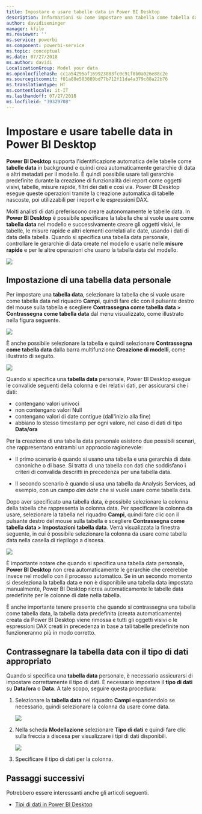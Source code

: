 ```yaml
---
title: Impostare e usare tabelle data in Power BI Desktop
description: Informazioni su come impostare una tabella come tabella data in Power BI Desktop e sui concetti correlati
author: davidiseminger
manager: kfile
ms.reviewer: ''
ms.service: powerbi
ms.component: powerbi-service
ms.topic: conceptual
ms.date: 07/27/2018
ms.author: davidi
LocalizationGroup: Model your data
ms.openlocfilehash: cc1a54295af169923083fc0c91f0b0a026e88c2e
ms.sourcegitcommit: f01a88e583889bd77b712f11da4a379c88a22b76
ms.translationtype: HT
ms.contentlocale: it-IT
ms.lasthandoff: 07/27/2018
ms.locfileid: "39329708"
---
```

# <a name="set-and-use-date-tables-in-power-bi-desktop"></a>Impostare e usare tabelle data in Power BI Desktop

**Power BI Desktop** supporta l'identificazione automatica delle tabelle come **tabelle data** in background e quindi crea automaticamente gerarchie di data e altri metadati per il modello. È quindi possibile usare tali gerarchie predefinite durante la creazione di funzionalità dei report come oggetti visivi, tabelle, misure rapide, filtri dei dati e così via. Power BI Desktop esegue queste operazioni tramite la creazione automatica di tabelle nascoste, poi utilizzabili per i report e le espressioni DAX.

Molti analisti di dati preferiscono creare autonomamente le tabelle data. In **Power BI Desktop** è possibile specificare la tabella che si vuole usare come **tabella data** nel modello e successivamente creare gli oggetti visivi, le tabelle, le misure rapide e altri elementi correlati alle date, usando i dati di data della tabella. Quando si specifica una tabella data personale, controllare le gerarchie di data create nel modello e usarle nelle **misure rapide** e per le altre operazioni che usano la tabella data del modello. 

![](media/desktop-date-tables/date-tables_01.png)

## <a name="setting-your-own-date-table"></a>Impostazione di una tabella data personale

Per impostare una **tabella data**, selezionare la tabella che si vuole usare come tabella data nel riquadro **Campi**, quindi fare clic con il pulsante destro del mouse sulla tabella e scegliere **Contrassegna come tabella data > Contrassegna come tabella data** dal menu visualizzato, come illustrato nella figura seguente.

![](media/desktop-date-tables/date-tables_02.png)

È anche possibile selezionare la tabella e quindi selezionare **Contrassegna come tabella data** dalla barra multifunzione **Creazione di modelli**, come illustrato di seguito.

![](media/desktop-date-tables/date-tables_02b.png)

Quando si specifica una **tabella data** personale, Power BI Desktop esegue le convalide seguenti della colonna e dei relativi dati, per assicurarsi che i dati:

* contengano valori univoci
* non contengano valori Null
* contengano valori di date contigue (dall'inizio alla fine)
* abbiano lo stesso timestamp per ogni valore, nel caso di dati di tipo **Data/ora**

Per la creazione di una tabella data personale esistono due possibili scenari, che rappresentano entrambi un approccio ragionevole:

* Il primo scenario è quando si usano una tabella e una gerarchia di date canoniche o di base. Si tratta di una tabella con dati che soddisfano i criteri di convalida descritti in precedenza per una tabella data. 

* Il secondo scenario è quando si usa una tabella da Analysis Services, ad esempio, con un campo *dim date* che si vuole usare come tabella data. 

Dopo aver specificato una tabella data, è possibile selezionare la colonna della tabella che rappresenta la colonna data. Per specificare la colonna da usare, selezionare la tabella nel riquadro **Campi**, quindi fare clic con il pulsante destro del mouse sulla tabella e scegliere **Contrassegna come tabella data > Impostazioni tabella data**. Verrà visualizzata la finestra seguente, in cui è possibile selezionare la colonna da usare come tabella data nella casella di riepilogo a discesa.

![](media/desktop-date-tables/date-tables_03.png)

È importante notare che quando si specifica una tabella data personale, **Power BI Desktop** non crea automaticamente le gerarchie che creerebbe invece nel modello con il processo automatico. Se in un secondo momento si deseleziona la tabella data e non è disponibile una tabella data impostata manualmente, Power BI Desktop ricrea automaticamente le tabelle data predefinite per le colonne di date nella tabella.

È anche importante tenere presente che quando si contrassegna una tabella come tabella data, la tabella data predefinita (creata automaticamente) creata da Power BI Desktop viene rimossa e tutti gli oggetti visivi o le espressioni DAX creati in precedenza in base a tali tabelle predefinite non funzioneranno più in modo corretto. 

## <a name="marking-your-date-table-as-the-appropriate-data-type"></a>Contrassegnare la tabella data con il tipo di dati appropriato

Quando si specifica una **tabella data** personale, è necessario assicurarsi di impostare correttamente il tipo di dati. È necessario impostare il **tipo di dati** su **Data/ora** o **Data**. A tale scopo, seguire questa procedura:

1. Selezionare la **tabella data** nel riquadro **Campi** espandendolo se necessario, quindi selezionare la colonna da usare come data.
   
    ![](media/desktop-date-tables/date-tables_04.png) 

2. Nella scheda **Modellazione** selezionare **Tipo di dati** e quindi fare clic sulla freccia a discesa per visualizzare i tipi di dati disponibili.

    ![](media/desktop-date-tables/date-tables_05.png)

3. Specificare il tipo di dati per la colonna. 


## <a name="next-steps"></a>Passaggi successivi

Potrebbero essere interessanti anche gli articoli seguenti.

* [Tipi di dati in Power BI Desktop](desktop-data-types.md)

 